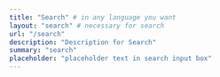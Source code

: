 ```yaml
---
title: "Search" # in any language you want
layout: "search" # necessary for search
url: "/search"
description: "Description for Search"
summary: "search"
placeholder: "placeholder text in search input box"
---
```

